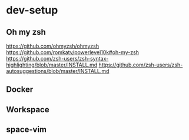 # dev-setup

## Oh my zsh
https://github.com/ohmyzsh/ohmyzsh
https://github.com/romkatv/powerlevel10k#oh-my-zsh
https://github.com/zsh-users/zsh-syntax-highlighting/blob/master/INSTALL.md
https://github.com/zsh-users/zsh-autosuggestions/blob/master/INSTALL.md

## Docker


## Workspace


## space-vim



